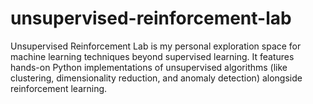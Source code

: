 # unsupervised-reinforcement-lab
Unsupervised Reinforcement Lab is my personal exploration space for machine learning techniques beyond supervised learning. It features hands-on Python implementations of unsupervised algorithms (like clustering, dimensionality reduction, and anomaly detection) alongside reinforcement learning.
